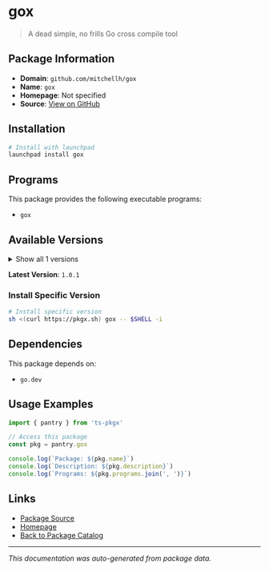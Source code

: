 # gox

> A dead simple, no frills Go cross compile tool

## Package Information

- **Domain**: `github.com/mitchellh/gox`
- **Name**: `gox`
- **Homepage**: Not specified
- **Source**: [View on GitHub](https://github.com/pkgxdev/pantry/tree/main/projects/github.com/mitchellh/gox/package.yml)

## Installation

```bash
# Install with launchpad
launchpad install gox
```

## Programs

This package provides the following executable programs:

- `gox`

## Available Versions

<details>
<summary>Show all 1 versions</summary>

- `1.0.1`

</details>

**Latest Version**: `1.0.1`

### Install Specific Version

```bash
# Install specific version
sh <(curl https://pkgx.sh) gox -- $SHELL -i
```

## Dependencies

This package depends on:

- `go.dev`

## Usage Examples

```typescript
import { pantry } from 'ts-pkgx'

// Access this package
const pkg = pantry.gox

console.log(`Package: ${pkg.name}`)
console.log(`Description: ${pkg.description}`)
console.log(`Programs: ${pkg.programs.join(', ')}`)
```

## Links

- [Package Source](https://github.com/pkgxdev/pantry/tree/main/projects/github.com/mitchellh/gox/package.yml)
- [Homepage](#)
- [Back to Package Catalog](../../package-catalog.md)

---

*This documentation was auto-generated from package data.*
